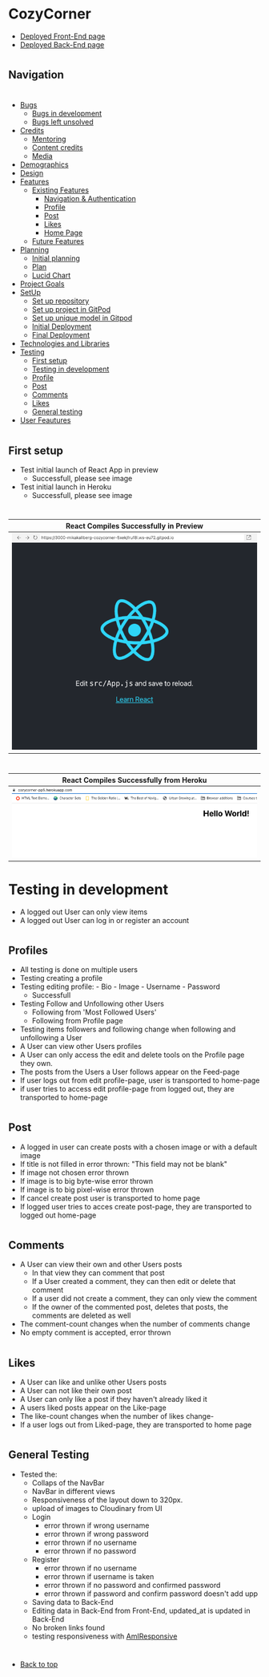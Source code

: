 # CozyCorner

* [Deployed Front-End page](https://cozycorner-pp5.herokuapp.com/)
* [Deployed Back-End page](https://portfolio-project-5-drf-api.herokuapp.com/)
#
## Navigation
#
* [Bugs](/bugs.md)
    - [Bugs in development](/bugs.md#bugs-in-development)
    - [Bugs left unsolved](/bugs.md#bugs-left-unsolved)
* [Credits](/README.md#credits)
    - [Mentoring](/README.md#thank-you)
    - [Content credits](/README.md#content-credits)
    - [Media](/README.md#media)
* [Demographics](/README.md#demographics)
* [Design](/README.md#design)
* [Features](/README.md#user-feautures)
   - [Existing Features](/README.md#existing-features)
       - [Navigation & Authentication](/README.md#navigation--authentication)
       - [Profile](/README.md#profile)
       - [Post](/README.md#post)
       - [Likes](/README.mdd#likes)
       - [Home Page](/features.md#home-page)
   - [Future Features](/README.md#future-features)
* [Planning](/README.md#planning)
   - [Initial planning](/README.md#initial-plan)
   - [Plan](/README.md#plan)
   - [Lucid Chart](/README.md#lucidchart)
* [Project Goals](/README.md#project-goals)
* [SetUp](/setup.md)
    - [Set up repository](/setup.md#set-up-repository)
    - [Set up project in GitPod](/setup.md#set-up-project-in-gitpod)
    - [Set up unique model in Gitpod](/setup.md#set-up-unique-model-in-gitpod)
    - [Initial Deployment](/setup.md#initial-deployment)
    - [Final Deployment](/setup.md#final-deployment)
* [Technologies and Libraries](/README.md#technologies-and-libraries)
* [Testing](/testing.md)
    - [First setup](#first-setup)
    - [Testing in development](#testing-in-development)
    - [Profile](#profile)
    - [Post](#post)
    - [Comments](#comments)
    - [Likes](#likes)
    - [General testing](#general-testing)
* [User Feautures](/README.md#user-feautures)
  
#
## First setup
- Test initial launch of React App in preview
   - Successfull, please see image
- Test initial launch in Heroku
   - Successfull, please see image
#
React Compiles Successfully in Preview                                |
:--------------------------------------------------------------------:|
![React Compile Preview](/read_me_map/react_compiled_successfully.png)|
#
React Compiles Successfully from Heroku                       |
:------------------------------------------------------------:|
![React Compile Heroku](/read_me_map/heroku_react_success.png)|
#
# Testing in development
- A logged out User can only view items
- A logged out User can log in or register an account
#
## Profiles
- All testing is done on multiple users
- Testing creating a profile
- Testing editing profile: 
         - Bio
         - Image
         - Username
         - Password
     - Successfull
- Testing Follow and Unfollowing other Users
    - Following from 'Most Followed Users'
    - Following from Profile page
- Testing items followers and following change when following and unfollowing a User
- A User can view other Users profiles
- A User can only access the edit and delete tools on the Profile page they own.
- The posts from the Users a User follows appear on the Feed-page
- If user logs out from edit profile-page, user is transported to home-page
- if user tries to access edit profile-page from logged out, they are transported to home-page
#
## Post
- A logged in user can create posts with a chosen image or with a default image
- If title is not filled in error thrown: "This field may not be blank"
- If image not chosen error thrown
- If image is to big byte-wise error thrown
- If image is to big pixel-wise error thrown
- If cancel create post user is transported to home page
- If logged user tries to acces create post-page, they are transported to logged out home-page

#
## Comments
- A User can view their own and other Users posts
   - In that view they can comment that post
   - If a User created a comment, they can then edit or delete that comment
   - If a user did not create a comment, they can only view the comment
   - If the owner of the commented post, deletes that posts, the comments are deleted as well
- The comment-count changes when the number of comments change
- No empty comment is accepted, error thrown
#
## Likes
- A User can like and unlike other Users posts
- A User can not like their own post
- A User can only like a post if they haven't already liked it
- A users liked posts appear on the Like-page
- The like-count changes when the number of likes change-
- If a user logs out from Liked-page, they are transported to home page

#
## General Testing
- Tested the:
     - Collaps of the NavBar
     - NavBar in different views
     - Responsiveness of the layout down to 320px.
     - upload of images to Cloudinary from UI
     - Login
        - error thrown if wrong username
        - error thrown if wrong password
        - error thrown if no username
        - error thrown if no password
     - Register
        - error thrown if no username
        - error thrown if username is taken
        - error thrown if no password and confirmed password
        - error thrown if password and confirm password doesn't add upp
     - Saving data to Back-End
     - Editing data in Back-End from Front-End, updated_at is updated in Back-End
     - No broken links found
     - testing responsiveness with [AmIResponsive](https://ui.dev/amiresponsive?url=https://cozycorner-pp5.herokuapp.com/)

#
* [Back to top](#)
#